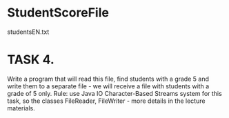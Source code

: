 # StudentScoreFile
 studentsEN.txt
# TASK 4. 

Write a program that will read this file, find students with a grade 5 and write them to a separate file - we will receive a file with students with a grade of 5 only.
Rule: use Java IO Character-Based Streams system for this task, so the classes FileReader, FileWriter - more details in the lecture materials.

